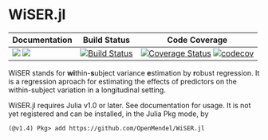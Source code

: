 # WiSER.jl

| **Documentation** | **Build Status** | **Code Coverage**  |
|-------------------|------------------|--------------------|
| [![](https://img.shields.io/badge/docs-stable-blue.svg)](https://github.com/OpenMendel/WiSER.jl/stable) [![](https://img.shields.io/badge/docs-dev-blue.svg)](https://github.com/OpenMendel/WiSER.jl/dev) | [![Build Status](https://travis-ci.org/OpenMendel/WiSER.jl.svg?branch=master)](https://travis-ci.org/OpenMendel/WiSER.jl)  | [![Coverage Status](https://coveralls.io/repos/github/OpenMendel/WiSER.jl/badge.svg?branch=master)](https://coveralls.io/github/OpenMendel/WiSER.jl?branch=master) [![codecov](https://codecov.io/gh/OpenMendel/WiSER.jl/branch/master/graph/badge.svg)](https://codecov.io/gh/OpenMendel/WiSER.jl) |  

WiSER stands for **wi**thin-**s**ubject variance **e**stimation by **r**obust regression. It is a regression aproach for estimating the effects of predictors on the within-subject variation in a longitudinal setting. 

WiSER.jl requires Julia v1.0 or later. See documentation for usage. It is not yet registered and can be installed, in the Julia Pkg mode, by
```{julia}
(@v1.4) Pkg> add https://github.com/OpenMendel/WiSER.jl
```
